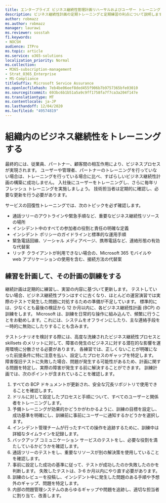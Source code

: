 ```yaml
---
title: エンタープライズ ビジネス継続性管理計画リハーサルおよびユーザー トレーニング
description: ビジネス継続性計画の定期トレーニングと定期練習の利点について説明します。
author: robmazz
ms.author: robmazz
manager: laurawi
ms.reviewer: sosstah
f1.keywords:
- NOCSH
audience: ITPro
ms.topic: article
ms.service: o365-solutions
localization_priority: Normal
ms.collection:
- M365-subscription-management
- Strat_O365_Enterprise
- MS-Compliance
titleSuffix: Microsoft Service Assurance
ms.openlocfilehash: 7eb4be06eef8ded455f906b7b9757365bfe03010
ms.sourcegitcommit: 693bc6b1b51a5a9c9ff1758fa7f7ca3a204f147e
ms.translationtype: MT
ms.contentlocale: ja-JP
ms.lasthandoff: 12/04/2020
ms.locfileid: "49574819"
---
```

# <a name="train-for-business-continuity-in-your-organization"></a>組織内のビジネス継続性をトレーニングする

最終的には、従業員、パートナー、顧客間の相互作用により、ビジネスプロセスが実現されます。 ユーザーや管理者、パートナーのトレーニングを行っていない場合は、トレーニングを行っている場合に比べ、すばらしいビジネス継続性計画の構築に成功しません。 入社後にユーザーをトレーニングし、さらに毎年リフレッシュ トレーニングを実施しましょう。 技術担当者は定期的に確認し、必要な更新を行う必要があります。

サービスの回復性トレーニングでは、次のトピックを必ず確認します。

- 通話ツリーのアウトラインや緊急手順など、重要なビジネス継続性リソースの場所
- インシデント中のすべての参加者の役割と責任の明確な定義
- インシデント ポリシーのガイドラインと標準的な運用手順
- 緊急電話回線、ソーシャル メディアページ、携帯電話など、連絡形態の有効な代替案
- リッチ クライアントが利用できない場合の、Microsoft 365 モバイルや web アプリケーションの使用を含む、接続方法の代替案

## <a name="plan-the-exercise-and-exercise-the-plan"></a>練習を計画して、その計画の訓練をする

継続計画は定期的に練習し、実習の内容に基づいて更新します。 テストしていない場合、ビジネス継続性プランはすぐに古くなり、ほとんどの運営演習では実際のテストで発生した問題に対処するための準備が不足しています。 標準的には、少なくとも最後の検証から 12 か月以内に、各ビジネス継続性計画 (BCP) の訓練をします。 Microsoft は、訓練を日常的な操作に組み込んで、頻繁に行うことをお勧めします。これには、システムをオフラインにしたり、主な連絡手段を一時的に無効にしたりすることも含みます。  

テストシナリオを検討する際には、高度な洗練されたビジネス継続性プロセスと skillsets のメリットに対して、障害の発生のビジネスに対する潜在的な影響を運用環境に分散させる必要があります。
各練習では、正しくないことが明確になった前提条件に特に注意を払い、設定したプロセスのギャップを特定します。 障害復旧テストに失敗した場合、問題が発生する可能性があるため、計画に関する問題を特定し、実際の障害が発生する前に解決することができます。 訓練計画では、次のポイントが含まれていることを確認します。

1. すべての BCP ドキュメントが更新され、安全な冗長リポジトリで使用できることを確認します。
2. ドリルに対して設定したプロセスと手順について、すべてのユーザーと関係者をトレーニングします。
3. 予備トレーニングが効果的かどうかがわかるように、訓練の目標を設定し、成功基準を明確にし、訓練前に事前にユーザーに通知するかどうかを選択します。
4. インシデント管理チームが行ったすべての操作を追跡するために、訓練中は詳細なタイムラインを記録します。
5. バックアップ コミュニケーション サービスのテストをし、必要な役割を満たしているかどうかを確認します。
6. 通話ツリーのテストをし、重要なリソースが別の解決策を使用していることを確認します。
7. 事前に設定した成功の基準に従って、テストが成功したのか失敗したのかを判断します。 失敗したテストは、3-6 か月以内にやり直す必要があります。
8. 訓練のレビューを投稿し、インシデント中に発生した問題のある手順や予想外のギャップ、問題を特定します。
9. 内部の問題管理システムのあらゆるギャップや問題を追跡し、適切な担当者に割り当て、改善します。

